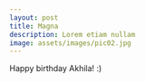 ```yaml
---
layout: post
title: Magna
description: Lorem etiam nullam
image: assets/images/pic02.jpg
---
```


Happy birthday Akhila! :)
